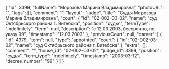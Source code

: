 {
    "id": 3399,
    "fullName": "Морозова Марина Владимировна",
    "photoURL": "",
    "tags": [],
    "comment": "",
    "layout": "judge",
    "title": "Судья Морозова Марина Владимировна",
    "court": {
        "id": "02-002-03-02",
        "name": "суд Октябрьского района г. Витебска",
        "position": "судья",
        "termType": "indefinitely",
        "term": null,
        "description": "c 12.03.2003, бессрочно, по указу 99",
        "timestamp": "12.03.2003"
    },
    "previousCourt": null,
    "career": [
        {
            "id": 4379,
            "term": null,
            "type": "appointed",
            "court": {
                "id": "02-002-03-02",
                "name": "суд Октябрьского района г. Витебска"
            },
            "extra": [],
            "comment": "",
            "house_id": "02-002-03-02",
            "judge_id": 3399,
            "position": "судья",
            "term_type": "indefinitely",
            "timestamp": "2003-03-12",
            "decree_number": "99"
        }
    ]
}
